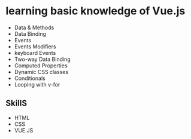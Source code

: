 # learning basic knowledge of Vue.js
- Data & Methods
- Data Binding
- Events
- Events Modifiers
- keyboard Events
- Two-way Data Binding
- Computed Properties
- Dynamic CSS classes
- Conditionals
- Looping with v-for

## SkillS
- HTML
- CSS
- VUE.JS